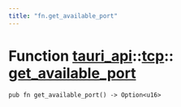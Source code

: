 ```yaml
---
title: "fn.get_available_port"
---
```


# Function [tauri_api](/docs/api/rust/tauri_api/../index.html)::​[tcp](/docs/api/rust/tauri_api/index.html)::​[get_available_port](/docs/api/rust/tauri_api/)

    pub fn get_available_port() -> Option<u16>
